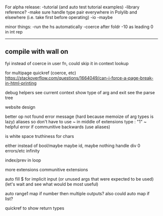 For alpha release:
-tutorial (and auto test tutorial examples)
	-library reference?
-make sure handle type pair everywhere in Polylib and elsewhere (i.e. take first before operating)
-io
-maybe

minor things:
-run the hs automatically
-coerce after foldr
-10 as leading 0 in int rep

------------------------------------------
compile with wall on
-------------------------------
fyi instead of coerce in user fn, could skip it in context lookup

for multipage quickref (coerce, etc)
https://stackoverflow.com/questions/1664049/can-i-force-a-page-break-in-html-printing

debug helpers
	see current context
	show type of arg and exit
	see the parse tree

website design

better op not found error message (hard because memoize of arg types is lazy)
aliases so don't have to use ~ in middle of extensions type : "1" ~
helpful error if communitive backwards (use aliases)

is white space truthiness for chars

either instead of bool/maybe
maybe id, maybe nothing
handle div 0 errors/etc
infinity

index/prev in loop

more extensions
	communitive extensions

auto fill $ for implicit input (or unused args that were expected to be used) (let's wait and see what would be most useful)

auto range1 map if number then multiple outputs? also could auto map if list?

quickref to show return types